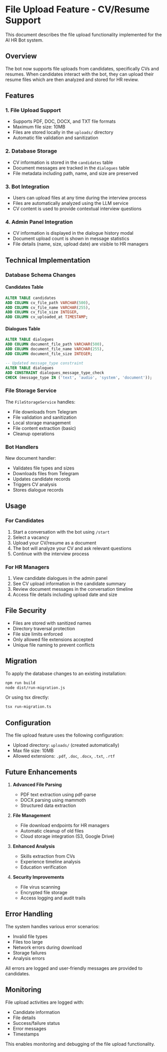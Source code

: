 # File Upload Feature - CV/Resume Support

This document describes the file upload functionality implemented for the AI HR Bot system.

## Overview

The bot now supports file uploads from candidates, specifically CVs and resumes. When candidates interact with the bot, they can upload their resume files which are then analyzed and stored for HR review.

## Features

### 1. **File Upload Support**
- Supports PDF, DOC, DOCX, and TXT file formats
- Maximum file size: 10MB
- Files are stored locally in the `uploads/` directory
- Automatic file validation and sanitization

### 2. **Database Storage**
- CV information is stored in the `candidates` table
- Document messages are tracked in the `dialogues` table
- File metadata including path, name, and size are preserved

### 3. **Bot Integration**
- Users can upload files at any time during the interview process
- Files are automatically analyzed using the LLM service
- CV content is used to provide contextual interview questions

### 4. **Admin Panel Integration**
- CV information is displayed in the dialogue history modal
- Document upload count is shown in message statistics
- File details (name, size, upload date) are visible to HR managers

## Technical Implementation

### Database Schema Changes

#### Candidates Table
```sql
ALTER TABLE candidates 
ADD COLUMN cv_file_path VARCHAR(500),
ADD COLUMN cv_file_name VARCHAR(255),
ADD COLUMN cv_file_size INTEGER,
ADD COLUMN cv_uploaded_at TIMESTAMP;
```

#### Dialogues Table
```sql
ALTER TABLE dialogues 
ADD COLUMN document_file_path VARCHAR(500),
ADD COLUMN document_file_name VARCHAR(255),
ADD COLUMN document_file_size INTEGER;

-- Updated message_type constraint
ALTER TABLE dialogues 
ADD CONSTRAINT dialogues_message_type_check 
CHECK (message_type IN ('text', 'audio', 'system', 'document'));
```

### File Storage Service

The `FileStorageService` handles:
- File downloads from Telegram
- File validation and sanitization
- Local storage management
- File content extraction (basic)
- Cleanup operations

### Bot Handlers

New document handler:
- Validates file types and sizes
- Downloads files from Telegram
- Updates candidate records
- Triggers CV analysis
- Stores dialogue records

## Usage

### For Candidates
1. Start a conversation with the bot using `/start`
2. Select a vacancy
3. Upload your CV/resume as a document
4. The bot will analyze your CV and ask relevant questions
5. Continue with the interview process

### For HR Managers
1. View candidate dialogues in the admin panel
2. See CV upload information in the candidate summary
3. Review document messages in the conversation timeline
4. Access file details including upload date and size

## File Security

- Files are stored with sanitized names
- Directory traversal protection
- File size limits enforced
- Only allowed file extensions accepted
- Unique file naming to prevent conflicts

## Migration

To apply the database changes to an existing installation:

```bash
npm run build
node dist/run-migration.js
```

Or using tsx directly:
```bash
tsx run-migration.ts
```

## Configuration

The file upload feature uses the following configuration:
- Upload directory: `uploads/` (created automatically)
- Max file size: 10MB
- Allowed extensions: `.pdf`, `.doc`, `.docx`, `.txt`, `.rtf`

## Future Enhancements

1. **Advanced File Parsing**
   - PDF text extraction using pdf-parse
   - DOCX parsing using mammoth
   - Structured data extraction

2. **File Management**
   - File download endpoints for HR managers
   - Automatic cleanup of old files
   - Cloud storage integration (S3, Google Drive)

3. **Enhanced Analysis**
   - Skills extraction from CVs
   - Experience timeline analysis
   - Education verification

4. **Security Improvements**
   - File virus scanning
   - Encrypted file storage
   - Access logging and audit trails

## Error Handling

The system handles various error scenarios:
- Invalid file types
- Files too large
- Network errors during download
- Storage failures
- Analysis errors

All errors are logged and user-friendly messages are provided to candidates.

## Monitoring

File upload activities are logged with:
- Candidate information
- File details
- Success/failure status
- Error messages
- Timestamps

This enables monitoring and debugging of the file upload functionality.
